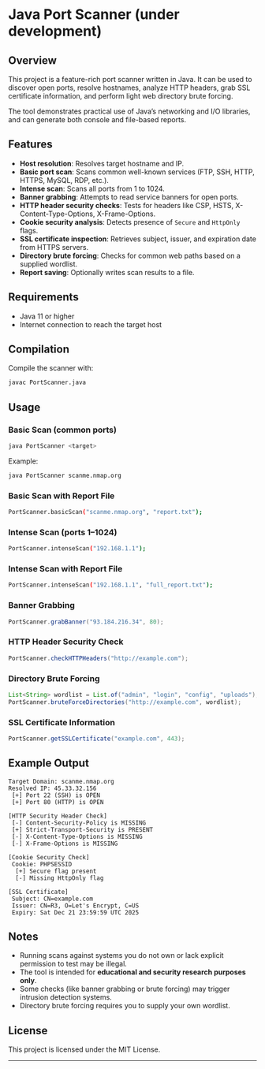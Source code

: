 # Java Port Scanner (under development)

## Overview

This project is a feature-rich port scanner written in Java.
It can be used to discover open ports, resolve hostnames, analyze HTTP headers, grab SSL certificate information, and perform light web directory brute forcing.

The tool demonstrates practical use of Java’s networking and I/O libraries, and can generate both console and file-based reports.

## Features

* **Host resolution**: Resolves target hostname and IP.
* **Basic port scan**: Scans common well-known services (FTP, SSH, HTTP, HTTPS, MySQL, RDP, etc.).
* **Intense scan**: Scans all ports from 1 to 1024.
* **Banner grabbing**: Attempts to read service banners for open ports.
* **HTTP header security checks**: Tests for headers like CSP, HSTS, X-Content-Type-Options, X-Frame-Options.
* **Cookie security analysis**: Detects presence of `Secure` and `HttpOnly` flags.
* **SSL certificate inspection**: Retrieves subject, issuer, and expiration date from HTTPS servers.
* **Directory brute forcing**: Checks for common web paths based on a supplied wordlist.
* **Report saving**: Optionally writes scan results to a file.

## Requirements

* Java 11 or higher
* Internet connection to reach the target host

## Compilation

Compile the scanner with:

```bash
javac PortScanner.java
```

## Usage

### Basic Scan (common ports)

```bash
java PortScanner <target>
```

Example:

```bash
java PortScanner scanme.nmap.org
```

### Basic Scan with Report File

```bash
PortScanner.basicScan("scanme.nmap.org", "report.txt");
```

### Intense Scan (ports 1–1024)

```bash
PortScanner.intenseScan("192.168.1.1");
```

### Intense Scan with Report File

```bash
PortScanner.intenseScan("192.168.1.1", "full_report.txt");
```

### Banner Grabbing

```java
PortScanner.grabBanner("93.184.216.34", 80);
```

### HTTP Header Security Check

```java
PortScanner.checkHTTPHeaders("http://example.com");
```

### Directory Brute Forcing

```java
List<String> wordlist = List.of("admin", "login", "config", "uploads");
PortScanner.bruteForceDirectories("http://example.com", wordlist);
```

### SSL Certificate Information

```java
PortScanner.getSSLCertificate("example.com", 443);
```

## Example Output

```
Target Domain: scanme.nmap.org
Resolved IP: 45.33.32.156
 [+] Port 22 (SSH) is OPEN
 [+] Port 80 (HTTP) is OPEN

[HTTP Security Header Check]
 [-] Content-Security-Policy is MISSING
 [+] Strict-Transport-Security is PRESENT
 [-] X-Content-Type-Options is MISSING
 [-] X-Frame-Options is MISSING

[Cookie Security Check]
 Cookie: PHPSESSID
  [+] Secure flag present
  [-] Missing HttpOnly flag

[SSL Certificate]
 Subject: CN=example.com
 Issuer: CN=R3, O=Let's Encrypt, C=US
 Expiry: Sat Dec 21 23:59:59 UTC 2025
```

## Notes

* Running scans against systems you do not own or lack explicit permission to test may be illegal.
* The tool is intended for **educational and security research purposes only**.
* Some checks (like banner grabbing or brute forcing) may trigger intrusion detection systems.
* Directory brute forcing requires you to supply your own wordlist.

## License

This project is licensed under the MIT License.

---
